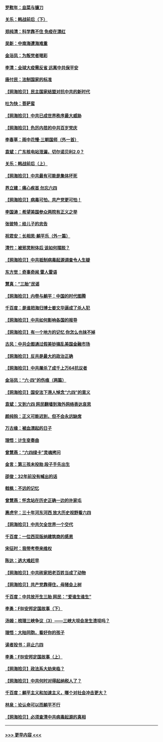 #### [罗慰年：韭菜与镰刀](../pages/nsc993/n13034374.md?t=06202201) 
#### [关乐：韩战前后（下）](../pages/nsc993/n13034113.md?t=06202201) 
#### [郑纯清：科学靠不住 免疫在漂红](../pages/nsc993/n13034093.md?t=06202201) 
#### [吴新：中南海遭海难重](../pages/nsc993/n13034084.md?t=06202201) 
#### [金浴凤：为叛党者喝彩](../pages/nsc993/n13034058.md?t=06202201) 
#### [李清：全球大疫需反省 远离中共保平安](../pages/nsc993/n13033784.md?t=06202201) 
#### [唐付民：法制国家的标准](../pages/nsc993/n13032944.md?t=06202201) 
#### [【网海拾贝】民主国家结盟对抗中共的新时代](../pages/nsc993/n13031717.md?t=06202201) 
#### [吐为快：菩萨蛮](../pages/nsc993/n13030033.md?t=06202201) 
#### [【网海拾贝】中共已成世界秩序最大威胁](../pages/nsc993/n13028138.md?t=06202201) 
#### [【网海拾贝】色厉内荏的中共百岁党庆](../pages/nsc993/n13025582.md?t=06202201) 
#### [李春草：雨中花慢‧三朝国师（外一首）](../pages/nsc993/n13025567.md?t=06202201) 
#### [袁斌：广东核电站泄漏，切尔诺贝利2.0？](../pages/nsc993/n13025475.md?t=06202201) 
#### [关乐：韩战前后（上）](../pages/nsc993/n13025387.md?t=06202201) 
#### [【网海拾贝】中共最有可能是集体坏死](../pages/nsc993/n13023101.md?t=06202201) 
#### [界立建：痛心疾首 勿忘六四](../pages/nsc993/n13022339.md?t=06202201) 
#### [【网海拾贝】病毒可怕，共产党更可怕！](../pages/nsc993/n13020728.md?t=06202201) 
#### [李国涛：希望美国参众两院有正义之举](../pages/nsc993/n13020674.md?t=06202201) 
#### [张彼特：给儿子的忠告](../pages/nsc993/n13018934.md?t=06202201) 
#### [祝君安：长相思‧躺平乐（外一篇）](../pages/nsc993/n13018923.md?t=06202201) 
#### [清竹：被邪灵附体后 该如何摆脱？](../pages/nsc993/n13018877.md?t=06202201) 
#### [【网海拾贝】中共抵制病毒起源调查令人生疑](../pages/nsc993/n13017785.md?t=06202201) 
#### [东方觉：奇事奇闻 雷人雷语](../pages/nsc993/n13017577.md?t=06202201) 
#### [慧真：“三胎”民谣](../pages/nsc993/n13017394.md?t=06202201) 
#### [【网海拾贝】内卷与躺平：中国的时代图腾](../pages/nsc993/n13016128.md?t=06202201) 
#### [千百度：是谁把海归博士姜文华逼成了杀人犯](../pages/nsc993/n13015218.md?t=06202201) 
#### [【网海拾贝】中共如何影响各国的报导](../pages/nsc993/n13012599.md?t=06202201) 
#### [【网海拾贝】有一个地方的记忆 你怎么也抹不掉](../pages/nsc993/n13009802.md?t=06202201) 
#### [古风：中共企图通过假美钞搞乱美国金融市场](../pages/nsc993/n13009626.md?t=06202201) 
#### [【网海拾贝】反共是最大的政治正确](../pages/nsc993/n13007051.md?t=06202201) 
#### [【网海拾贝】中共屠杀了成千上万64抗议者](../pages/nsc993/n13002713.md?t=06202201) 
#### [金浴凤：“六·四”的伤痕（两篇）](../pages/nsc993/n13001719.md?t=06202201) 
#### [【网海拾贝】国安法下港人悼念“六四”的意义](../pages/nsc993/n13001039.md?t=06202201) 
#### [袁斌：又到六四 网民翻墙到海外网络表达哀思](../pages/nsc993/n13000995.md?t=06202201) 
#### [颜纯钩：正义可能迟到，但不会永远缺席](../pages/nsc993/n13000920.md?t=06202201) 
#### [万古缘：被血漂起的日子](../pages/nsc993/n13000914.md?t=06202201) 
#### [理悟：计生变奏曲](../pages/nsc993/n13000414.md?t=06202201) 
#### [曾慧燕：“六四绿卡”灵魂拷问](../pages/nsc993/n13000277.md?t=06202201) 
#### [金言：第三孩未投胎 段子手先出生](../pages/nsc993/n13000215.md?t=06202201) 
#### [邵俊：32年前没有喊出的话](../pages/nsc993/n13000181.md?t=06202201) 
#### [戟枫：不远的记忆](../pages/nsc993/n13000121.md?t=06202201) 
#### [曾慧燕：怀念站在历史正确一边的许家屯](../pages/nsc993/n13000073.md?t=06202201) 
#### [惠虎宇：三十年河东河西 放大历史视野看六四](../pages/nsc993/n13000018.md?t=06202201) 
#### [【网海拾贝】中共欠全世界一个交代](../pages/nsc993/n12998706.md?t=06202201) 
#### [千百度：一位西双版纳建筑商的感恩](../pages/nsc993/n12998487.md?t=06202201) 
#### [宋征时：我带考卷来维权](../pages/nsc993/n12994088.md?t=06202201) 
#### [陈达：逃大难赶早](../pages/nsc993/n12993569.md?t=06202201) 
#### [【网海拾贝】中共砖家把老百姓当成了动物](../pages/nsc993/n12993483.md?t=06202201) 
#### [【网海拾贝】共产党靠得住，母猪会上树](../pages/nsc993/n12990730.md?t=06202201) 
#### [千百度：中共放开生三胎 网民：“爱谁生谁生”](../pages/nsc993/n12990644.md?t=06202201) 
#### [李勇：FBI安邦定国故事（下）](../pages/nsc993/n12987854.md?t=06202201) 
#### [汤姆：梳理三峡争议（3）——三峡大坝会发生溃坝吗？](../pages/nsc993/n12989806.md?t=06202201) 
#### [理悟：大陆同胞，看好你的孩子](../pages/nsc993/n12989778.md?t=06202201) 
#### [读者投书：非止六四](../pages/nsc993/n12989673.md?t=06202201) 
#### [李勇：FBI安邦定国故事（上）](../pages/nsc993/n12987749.md?t=06202201) 
#### [【网海拾贝】政法系大劫来临？](../pages/nsc993/n12987596.md?t=06202201) 
#### [【网海拾贝】中共何时对得起纳税人了？](../pages/nsc993/n12985578.md?t=06202201) 
#### [千百度：躺平主义和加速主义，哪个对社会冲击更大？](../pages/nsc993/n12985512.md?t=06202201) 
#### [林泉：论认命可以而躺平不行](../pages/nsc993/n12985505.md?t=06202201) 
#### [【网海拾贝】必须查清中共病毒起源的真相](../pages/nsc993/n12984276.md?t=06202201) 

----
#### [ >>> 更早内容 <<< ](../indexes/nsc993-earlier.md)
